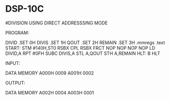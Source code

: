 # DSP-10C


#DIVISION USING DIRECT ADDRESSSING MODE

PROGRAM:

 DIVID .SET 0H 
DIVIS .SET 1H 
QOUT .SET 2H 
REMAIN .SET 3H 
.mmregs 
.text 
START: 
STM #140H,ST0 
RSBX CPL 
RSBX FRCT 
NOP 
NOP 
NOP 
NOP 
LD DIVID,A 
RPT #0FH 
SUBC DIVIS,A 
STL A,QOUT 
STH A,REMAIN 
HLT:   B HLT 

INPUT:

 DATA MEMORY
 A000H 0009 
A001H 0002 

OUTPUT:

 DATA MEMORY
 A002H 0004 
A003H 0001




